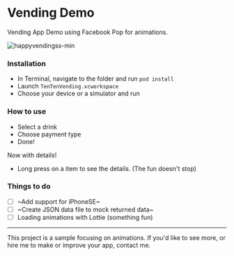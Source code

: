 # Vending Demo
Vending App Demo using Facebook Pop for animations.

![happyvendingss-min](https://user-images.githubusercontent.com/10408147/35259328-93f851fe-0048-11e8-9f75-7249a20c12ce.jpg)

### Installation
- In Terminal, navigate to the folder and run `pod install`
- Launch `TenTenVending.xcworkspace`
- Choose your device or a simulator and run

### How to use
- Select a drink
- Choose payment type
- Done!

Now with details!
- Long press on a item to see the details.
(The fun doesn't stop)

### Things to do
- [ ] ~Add support for iPhoneSE~
- [ ] ~Create JSON data file to mock returned data~
- [ ] Loading animations with Lottie (something fun)

----

This project is a sample focusing on animations. If you'd like to see more, or hire me to make or improve your app, contact me.

